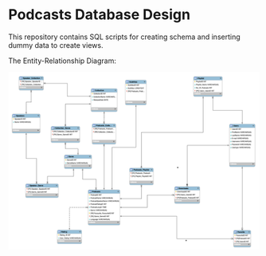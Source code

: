 # Podcasts Database Design 

This repository contains SQL scripts for creating schema and inserting dummy data to create views. 

The Entity-Relationship Diagram: 

![ERD](https://github.com/swethapaturu9/Database-design-Spotify/blob/main/ERD.png)

